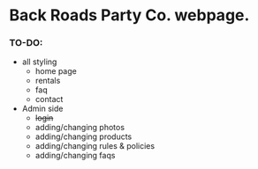 # Back Roads Party Co. webpage.

### TO-DO:
- all styling
    + home page
    + rentals
    + faq
    + contact
- Admin side
    + ~~login~~
    + adding/changing photos
    + adding/changing products
    + adding/changing rules & policies
    + adding/changing faqs
